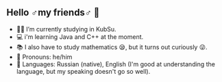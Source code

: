 ## Hello ♂my friends♂ 👋
- 👨‍🎓 I’m currently studying in KubSu.
- 💻 i'm learning Java and C++ at the moment.
- 📚 I also have to study mathematics 😪, but it turns out curiously 😜.
- 🤖 Pronouns: he/him
- 👅 Languages: Russian (native), English (I'm good at understanding the language, but my speaking doesn't go so well). 
